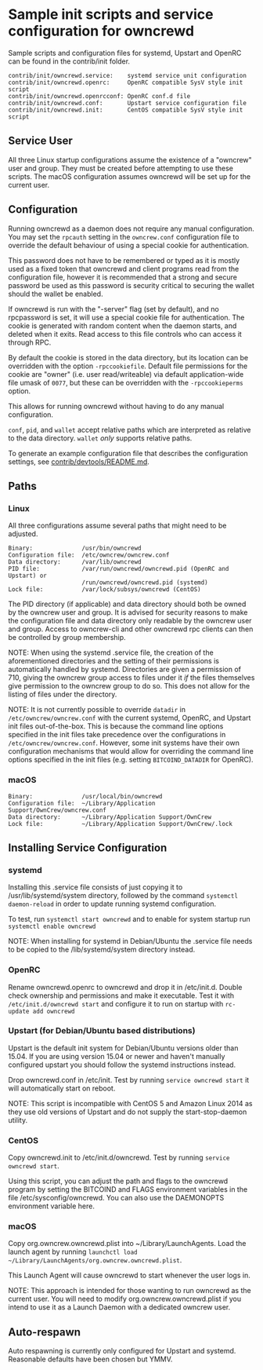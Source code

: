 Sample init scripts and service configuration for owncrewd
==========================================================

Sample scripts and configuration files for systemd, Upstart and OpenRC
can be found in the contrib/init folder.

    contrib/init/owncrewd.service:    systemd service unit configuration
    contrib/init/owncrewd.openrc:     OpenRC compatible SysV style init script
    contrib/init/owncrewd.openrcconf: OpenRC conf.d file
    contrib/init/owncrewd.conf:       Upstart service configuration file
    contrib/init/owncrewd.init:       CentOS compatible SysV style init script

Service User
---------------------------------

All three Linux startup configurations assume the existence of a "owncrew" user
and group.  They must be created before attempting to use these scripts.
The macOS configuration assumes owncrewd will be set up for the current user.

Configuration
---------------------------------

Running owncrewd as a daemon does not require any manual configuration. You may
set the `rpcauth` setting in the `owncrew.conf` configuration file to override
the default behaviour of using a special cookie for authentication.

This password does not have to be remembered or typed as it is mostly used
as a fixed token that owncrewd and client programs read from the configuration
file, however it is recommended that a strong and secure password be used
as this password is security critical to securing the wallet should the
wallet be enabled.

If owncrewd is run with the "-server" flag (set by default), and no rpcpassword is set,
it will use a special cookie file for authentication. The cookie is generated with random
content when the daemon starts, and deleted when it exits. Read access to this file
controls who can access it through RPC.

By default the cookie is stored in the data directory, but its location can be
overridden with the option `-rpccookiefile`. Default file permissions for the
cookie are "owner" (i.e. user read/writeable) via default application-wide file
umask of `0077`, but these can be overridden with the `-rpccookieperms` option.

This allows for running owncrewd without having to do any manual configuration.

`conf`, `pid`, and `wallet` accept relative paths which are interpreted as
relative to the data directory. `wallet` *only* supports relative paths.

To generate an example configuration file that describes the configuration settings,
see [contrib/devtools/README.md](../contrib/devtools/README.md#gen-owncrew-confsh).

Paths
---------------------------------

### Linux

All three configurations assume several paths that might need to be adjusted.

    Binary:              /usr/bin/owncrewd
    Configuration file:  /etc/owncrew/owncrew.conf
    Data directory:      /var/lib/owncrewd
    PID file:            /var/run/owncrewd/owncrewd.pid (OpenRC and Upstart) or
                         /run/owncrewd/owncrewd.pid (systemd)
    Lock file:           /var/lock/subsys/owncrewd (CentOS)

The PID directory (if applicable) and data directory should both be owned by the
owncrew user and group. It is advised for security reasons to make the
configuration file and data directory only readable by the owncrew user and
group. Access to owncrew-cli and other owncrewd rpc clients can then be
controlled by group membership.

NOTE: When using the systemd .service file, the creation of the aforementioned
directories and the setting of their permissions is automatically handled by
systemd. Directories are given a permission of 710, giving the owncrew group
access to files under it _if_ the files themselves give permission to the
owncrew group to do so. This does not allow
for the listing of files under the directory.

NOTE: It is not currently possible to override `datadir` in
`/etc/owncrew/owncrew.conf` with the current systemd, OpenRC, and Upstart init
files out-of-the-box. This is because the command line options specified in the
init files take precedence over the configurations in
`/etc/owncrew/owncrew.conf`. However, some init systems have their own
configuration mechanisms that would allow for overriding the command line
options specified in the init files (e.g. setting `BITCOIND_DATADIR` for
OpenRC).

### macOS

    Binary:              /usr/local/bin/owncrewd
    Configuration file:  ~/Library/Application Support/OwnCrew/owncrew.conf
    Data directory:      ~/Library/Application Support/OwnCrew
    Lock file:           ~/Library/Application Support/OwnCrew/.lock

Installing Service Configuration
-----------------------------------

### systemd

Installing this .service file consists of just copying it to
/usr/lib/systemd/system directory, followed by the command
`systemctl daemon-reload` in order to update running systemd configuration.

To test, run `systemctl start owncrewd` and to enable for system startup run
`systemctl enable owncrewd`

NOTE: When installing for systemd in Debian/Ubuntu the .service file needs to be copied to the /lib/systemd/system directory instead.

### OpenRC

Rename owncrewd.openrc to owncrewd and drop it in /etc/init.d.  Double
check ownership and permissions and make it executable.  Test it with
`/etc/init.d/owncrewd start` and configure it to run on startup with
`rc-update add owncrewd`

### Upstart (for Debian/Ubuntu based distributions)

Upstart is the default init system for Debian/Ubuntu versions older than 15.04. If you are using version 15.04 or newer and haven't manually configured upstart you should follow the systemd instructions instead.

Drop owncrewd.conf in /etc/init.  Test by running `service owncrewd start`
it will automatically start on reboot.

NOTE: This script is incompatible with CentOS 5 and Amazon Linux 2014 as they
use old versions of Upstart and do not supply the start-stop-daemon utility.

### CentOS

Copy owncrewd.init to /etc/init.d/owncrewd. Test by running `service owncrewd start`.

Using this script, you can adjust the path and flags to the owncrewd program by
setting the BITCOIND and FLAGS environment variables in the file
/etc/sysconfig/owncrewd. You can also use the DAEMONOPTS environment variable here.

### macOS

Copy org.owncrew.owncrewd.plist into ~/Library/LaunchAgents. Load the launch agent by
running `launchctl load ~/Library/LaunchAgents/org.owncrew.owncrewd.plist`.

This Launch Agent will cause owncrewd to start whenever the user logs in.

NOTE: This approach is intended for those wanting to run owncrewd as the current user.
You will need to modify org.owncrew.owncrewd.plist if you intend to use it as a
Launch Daemon with a dedicated owncrew user.

Auto-respawn
-----------------------------------

Auto respawning is currently only configured for Upstart and systemd.
Reasonable defaults have been chosen but YMMV.
